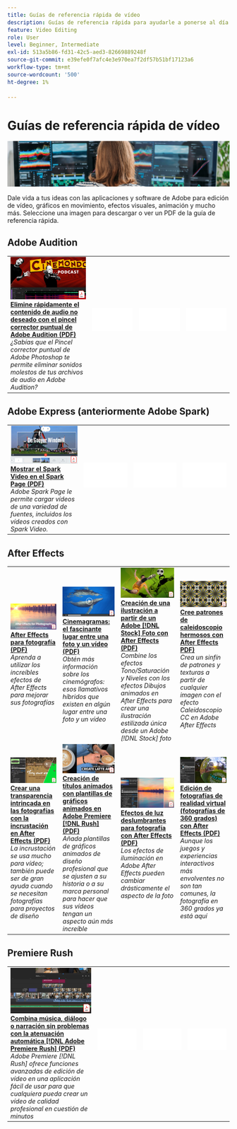 ```yaml
---
title: Guías de referencia rápida de vídeo
description: Guías de referencia rápida para ayudarle a ponerse al día sobre los productos DVA de Adobe
feature: Video Editing
role: User
level: Beginner, Intermediate
exl-id: 513a5b86-fd31-42c5-aed3-82669889248f
source-git-commit: e39efe0f7afc4e3e970ea7f2df57b51bf17123a6
workflow-type: tm+mt
source-wordcount: '500'
ht-degree: 1%

---
```


# Guías de referencia rápida de vídeo

![Imagen de héroe de Creative Cloud](../assets/CCEbanner-DVA.png)

Dale vida a tus ideas con las aplicaciones y software de Adobe para edición de vídeo, gráficos en movimiento, efectos visuales, animación y mucho más. Seleccione una imagen para descargar o ver un PDF de la guía de referencia rápida.

## Adobe Audition

<table>
<tr>
   <td>
      <a href="assets/QuicklyRemoveUnwantedAudioContentwiththeSpotHealingBrushinAdobeAudition.pdf" target="_blank">
         <img alt="Elimine rápidamente el contenido de audio no deseado con el pincel corrector puntual de Adobe Audition" src="assets/QuicklyRemoveUnwantedAudioContentwiththeSpotHealingBrushinAdobeAudition.jpg" />
      </a>
      <div>
      <a href="assets/QuicklyRemoveUnwantedAudioContentwiththeSpotHealingBrushinAdobeAudition.pdf" target="_blank"><strong>Elimine rápidamente el contenido de audio no deseado con el pincel corrector puntual de Adobe Audition (PDF)</strong></a>
      </div>
      <em>¿Sabías que el Pincel corrector puntual de Adobe Photoshop te permite eliminar sonidos molestos de tus archivos de audio en Adobe Audition?</em>
      <br>
  </td>
  <td>
    <img alt="Separador" src="../assets/Whitespacer.png" />
    <div>
    <br>
  </td>
  <td>
    <img alt="Separador" src="../assets/Whitespacer.png" />
    <div>
    <br>
  </td>
  <td>
    <img alt="Separador" src="../assets/Whitespacer.png" />
    <div>
    <br>
  </td>
</tr>
</table>

## Adobe Express (anteriormente Adobe Spark)

<table>
<tr>
<td>
   <a href="assets/ShowcaseyourSparkVideoinyourSparkPage.pdf" target="_blank">
      <img alt="Mostrar el Spark Video en el Spark Page" src="assets/ShowcaseyourSparkVideoinyourSparkPage.jpg" />
   </a>
    <div>
   <a href="assets/ShowcaseyourSparkVideoinyourSparkPage.pdf" target="_blank"><strong>Mostrar el Spark Video en el Spark Page (PDF)</strong></a>
    </div>
    <em>Adobe Spark Page le permite cargar vídeos de una variedad de fuentes, incluidos los vídeos creados con Spark Video.</em>
    <br>
  </td>
  <td>
    <img alt="Separador" src="../assets/Whitespacer.png" />
    <div>
    <br>
  </td>
  <td>
    <img alt="Separador" src="../assets/Whitespacer.png" />
    <div>
    <br>
  </td>
  <td>
    <img alt="Separador" src="../assets/Whitespacer.png" />
    <div>
    <br>
  </td>
</tr>
</table>

## After Effects

<table>
<tr>
 <td>
   <a href="assets/AfterEffectsforPhotography.pdf" target="_blank">
      <img alt="After Effects para fotografía" src="assets/AfterEffectsforPhotography.jpg" />
   </a>
    <div>
   <a href="assets/AfterEffectsforPhotography.pdf" target="_blank"><strong>After Effects para fotografía (PDF)</strong></a>
    </div>
    <em>Aprenda a utilizar los increíbles efectos de After Effects para mejorar sus fotografías</em>
    <br>
  </td>
  <td>
   <a href="assets/CinemagraphsTheMesmerizingPlaceBetweenaPhotoandaVideo.pdf" target="_blank">
      <img alt="Cine: el fascinante lugar entre una foto y un vídeo" src="assets/CinemagraphsTheMesmerizingPlaceBetweenaPhotoandaVideo.jpg" />
   </a>
    <div>
   <a href="assets/CinemagraphsTheMesmerizingPlaceBetweenaPhotoandaVideo.pdf" target="_blank"><strong>Cinemagramas: el fascinante lugar entre una foto y un vídeo (PDF)</strong></a>
    </div>
    <em>Obtén más información sobre los cinemógrafos: esos llamativos híbridos que existen en algún lugar entre una foto y un vídeo</em>
    <br>
  </td>
  <td>
   <a href="assets/CreateanIllustrationfromanAdobeStockPhotowithAfterEffects.pdf" target="_blank">
      <img alt="Creación de una ilustración a partir de un Adobe [!DNL Stock] Fotografía con After Effects" src="assets/CreateanIllustrationfromanAdobeStockPhotowithAfterEffects.jpg" />
   </a>
    <div>
   <a href="assets/CreateanIllustrationfromanAdobeStockPhotowithAfterEffects.pdf" target="_blank"><strong>Creación de una ilustración a partir de un Adobe [!DNL Stock] Foto con After Effects (PDF)</strong></a>
    </div>
    <em>Combine los efectos Tono/Saturación y Niveles con los efectos Dibujos animados en After Effects para crear una ilustración estilizada única desde un Adobe [!DNL Stock] foto</em>
    <br>
  </td>
   <td>
   <a href="assets/CreateBeautifulKaleidoscopePatternswithAfterEffects.pdf" target="_blank">
      <img alt="Crea bellos patrones de caleidoscopio con After Effects" src="assets/CreateBeautifulKaleidoscopePatternswithAfterEffects.jpg" />
   </a>
    <div>
   <a href="assets/CreateBeautifulKaleidoscopePatternswithAfterEffects.pdf" target="_blank"><strong>Cree patrones de caleidoscopio hermosos con After Effects PDF)</strong></a>
    </div>
    <em>Crea un sinfín de patrones y texturas a partir de cualquier imagen con el efecto Caleidoscopio CC en Adobe After Effects</em>
    <br>
  </td>
</tr>
<tr>
<td>
   <a href="assets/CreateIntricateTransparencyinyourPhotographswithKeyinginAfterEffects.pdf" target="_blank">
      <img alt="Cree una transparencia intrincada en sus fotografías con la incrustación en After Effects" src="assets/CreateIntricateTransparencyinyourPhotographswithKeyinginAfterEffects.jpg" />
   </a>
    <div>
   <a href="assets/CreateIntricateTransparencyinyourPhotographswithKeyinginAfterEffects.pdf" target="_blank"><strong>Crear una transparencia intrincada en las fotografías con la incrustación en After Effects (PDF)</strong></a>
    </div>
    <em>La incrustación se usa mucho para vídeo; también puede ser de gran ayuda cuando se necesitan fotografías para proyectos de diseño</em>
    <br>
  </td>
 <td>
   <a href="assets/CreateAnimatedTitlesUsingMotionGraphicsTemplatesinAdobePremiereRush.pdf" target="_blank">
      <img alt="Creación de títulos animados con plantillas de gráficos animados en Adobe Premiere [!DNL Rush]" src="assets/CreateAnimatedTitlesUsingMotionGraphicsTemplatesinAdobePremiereRush.jpg" />
   </a>
    <div>
   <a href="assets/CreateAnimatedTitlesUsingMotionGraphicsTemplatesinAdobePremiereRush.pdf" target="_blank"><strong>Creación de títulos animados con plantillas de gráficos animados en Adobe Premiere [!DNL Rush] (PDF)</strong></a>
    </div>
    <em>Añada plantillas de gráficos animados de diseño profesional que se ajusten a su historia o a su marca personal para hacer que sus vídeos tengan un aspecto aún más increíble</em>
    <br>
  </td>
  <td>
      <a href="assets/DazzlingLightEffectsforPhotographywithAfterEffects.pdf" target="_blank">
         <img alt="Efectos de luz deslumbrantes para fotografías con After Effects" src="assets/DazzlingLightEffectsforPhotographywithAfterEffects.jpg" />
      </a>
      <div>
      <a href="assets/DazzlingLightEffectsforPhotographywithAfterEffects.pdf" target="_blank"><strong>Efectos de luz deslumbrantes para fotografía con After Effects (PDF)</strong></a>
      </div>
      <em>Los efectos de iluminación en Adobe After Effects pueden cambiar drásticamente el aspecto de la foto</em>
      <br>
  </td>
  <td>
      <a href="assets/EditingVRPhotography360photoswithAfterEffects.pdf" target="_blank">
         <img alt="Edición de fotografías de realidad virtual (fotos de 360 grados) con After Effects" src="assets/EditingVRPhotography360photoswithAfterEffects.jpg" />
      </a>
      <div>
      <a href="assets/EditingVRPhotography360photoswithAfterEffects.pdf" target="_blank"><strong>Edición de fotografías de realidad virtual (fotografías de 360 grados) con After Effects (PDF)</strong></a>
      </div>
      <em>Aunque los juegos y experiencias interactivos más envolventes no son tan comunes, la fotografía en 360 grados ya está aquí</em>
      <br>
  </td>
</tr>
</table>

## Premiere Rush

<table>
<tr>
   <td>
      <a href="assets/SmoothlyCombineMusicandDialogueorNarrationwithAutoduckinginAdobePremiereRush.pdf" target="_blank">
         <img alt="Combinación fluida de música, diálogo o narración con atenuación automática en Adobe Premiere [!DNL Rush]" src="assets/SmoothlyCombineMusicandDialogueorNarrationwithAutoduckinginAdobePremiereRush.jpg" />
      </a>
      <div>
      <a href="assets/SmoothlyCombineMusicandDialogueorNarrationwithAutoduckinginAdobePremiereRush.pdf" target="_blank"><strong>Combina música, diálogo o narración sin problemas con la atenuación automática [!DNL Adobe Premiere Rush] (PDF)</strong></a>
      </div>
      <em>Adobe Premiere [!DNL Rush] ofrece funciones avanzadas de edición de vídeo en una aplicación fácil de usar para que cualquiera pueda crear un vídeo de calidad profesional en cuestión de minutos</em>
      <br>
  </td>
  <td>
    <img alt="Separador" src="../assets/Whitespacer.png" />
    <div>
    <br>
  </td>
  <td>
    <img alt="Separador" src="../assets/Whitespacer.png" />
    <div>
    <br>
  </td>
  <td>
    <img alt="Separador" src="../assets/Whitespacer.png" />
    <div>
    <br>
  </td>
</tr>
</table>
